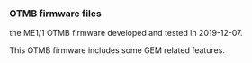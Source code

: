 ### OTMB firmware files 
the ME1/1 OTMB firmware developed and tested in 2019-12-07. 


This OTMB firmware includes some GEM related features.  

